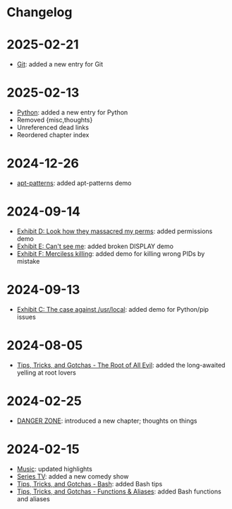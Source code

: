 # Changelog

2025-02-21
==========

- [Git](tips/git.md): added a new entry for Git

2025-02-13
==========

- [Python](tips/python.md): added a new entry for Python
- Removed {misc,thoughts}
- Unreferenced dead links
- Reordered chapter index

2024-12-26
==========

- [apt-patterns](tips/apt-patterns.md): added apt-patterns demo

2024-09-14
==========

- [Exhibit D: Look how they massacred my perms](tips/root-ex-d.md): added permissions demo
- [Exhibit E: Can't see me](tips/root-ex-e.md): added broken DISPLAY demo
- [Exhibit F: Merciless killing](tips/root-ex-f.md): added demo for killing wrong PIDs by mistake

2024-09-13
==========

- [Exhibit C: The case against /usr/local](tips/root-ex-c.md): added demo for Python/pip issues

2024-08-05
==========

- [Tips, Tricks, and Gotchas - The Root of All Evil](tips/root.md): added the long-awaited yelling at root lovers

2024-02-25
==========

- [DANGER ZONE](): introduced a new chapter; thoughts on things

2024-02-15
==========

- [Music](): updated highlights
- [Series TV](): added a new comedy show
- [Tips, Tricks, and Gotchas - Bash](tips/bash.md): added Bash tips
- [Tips, Tricks, and Gotchas - Functions & Aliases](tips/func-alias.md): added Bash functions and aliases

